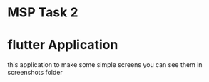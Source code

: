 # MSP Task 2

# flutter Application

this application to make some simple screens
you can see them in screenshots folder
